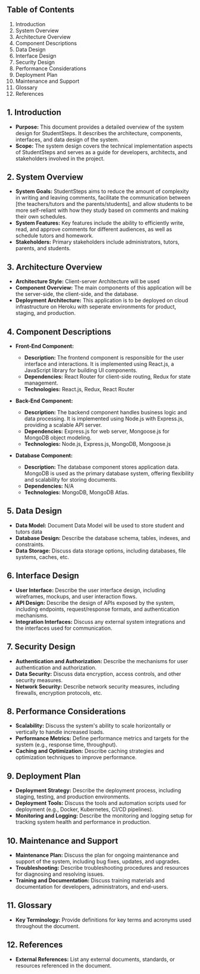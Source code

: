 
## Table of Contents

1. Introduction
2. System Overview
3. Architecture Overview
4. Component Descriptions
5. Data Design
6. Interface Design
7. Security Design
8. Performance Considerations
9. Deployment Plan
10. Maintenance and Support
11. Glossary
12. References

## 1. Introduction

- **Purpose:** This document provides a detailed overview of the system design for StudentSteps. It describes the architecture, components, interfaces, and data design of the system.
- **Scope:** The system design covers the technical implementation aspects of StudentSteps and serves as a guide for developers, architects, and stakeholders involved in the project.

## 2. System Overview

- **System Goals:** StudentSteps aims to reduce the amount of complexity in writing and leaving comments, facilitate the communication between [the teachers/tutors and the parents/students], and allow students to be more self-reliant with how they study based on comments and making their own schedules.
- **System Features:** Key features include the ability to efficiently write, read, and approve comments for different audiences, as well as schedule tutors and homework.
- **Stakeholders:** Primary stakeholders include administrators, tutors, parents, and students.

## 3. Architecture Overview

- **Architecture Style:** Client-server Architecture will be used
- **Component Overview:** The main components of this application will be the server-side, the client-side, and the database.
- **Deployment Architecture:** This application is to be deployed on cloud infrastructure on Heroku with seperate environments for product, staging, and production.

## 4. Component Descriptions

- **Front-End Component:**
    - **Description:** The frontend component is responsible for the user interface and interactions. It is implemented using React.js, a JavaScript library for building UI components.
    - **Dependencies:** React Router for client-side routing, Redux for state management.
    - **Technologies:** React.js, Redux, React Router
    
- **Back-End Component:**
    - **Description:** The backend component handles business logic and data processing. It is implemented using Node.js with Express.js, providing a scalable API server.
    - **Dependencies:** Express.js for web server, Mongoose.js for MongoDB object modeling.
    - **Technologies:** Node.js, Express.js, MongoDB, Mongoose.js
    
- **Database Component:**
    - **Description:** The database component stores application data. MongoDB is used as the primary database system, offering flexibility and scalability for storing documents.
    - **Dependencies:** N/A
    - **Technologies:** MongoDB, MongoDB Atlas.
## 5. Data Design

- **Data Model:**  Document Data Model will be used to store student and tutors data
- **Database Design:** Describe the database schema, tables, indexes, and constraints.
- **Data Storage:** Discuss data storage options, including databases, file systems, caches, etc.

## 6. Interface Design

- **User Interface:** Describe the user interface design, including wireframes, mockups, and user interaction flows.
- **API Design:** Describe the design of APIs exposed by the system, including endpoints, request/response formats, and authentication mechanisms.
- **Integration Interfaces:** Discuss any external system integrations and the interfaces used for communication.

## 7. Security Design

- **Authentication and Authorization:** Describe the mechanisms for user authentication and authorization.
- **Data Security:** Discuss data encryption, access controls, and other security measures.
- **Network Security:** Describe network security measures, including firewalls, encryption protocols, etc.

## 8. Performance Considerations

- **Scalability:** Discuss the system's ability to scale horizontally or vertically to handle increased loads.
- **Performance Metrics:** Define performance metrics and targets for the system (e.g., response time, throughput).
- **Caching and Optimization:** Describe caching strategies and optimization techniques to improve performance.

## 9. Deployment Plan

- **Deployment Strategy:** Describe the deployment process, including staging, testing, and production environments.
- **Deployment Tools:** Discuss the tools and automation scripts used for deployment (e.g., Docker, Kubernetes, CI/CD pipelines).
- **Monitoring and Logging:** Describe the monitoring and logging setup for tracking system health and performance in production.

## 10. Maintenance and Support

- **Maintenance Plan:** Discuss the plan for ongoing maintenance and support of the system, including bug fixes, updates, and upgrades.
- **Troubleshooting:** Describe troubleshooting procedures and resources for diagnosing and resolving issues.
- **Training and Documentation:** Discuss training materials and documentation for developers, administrators, and end-users.

## 11. Glossary

- **Key Terminology:** Provide definitions for key terms and acronyms used throughout the document.

## 12. References

- **External References:** List any external documents, standards, or resources referenced in the document.